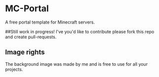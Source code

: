 # MC-Portal
A free portal template for Minecraft servers.

##Still work in progress!
I've you'd like to contribute please fork this repo and create pull-requests.

## Image rights
The background image was made by me and is free to use for all your projects.
